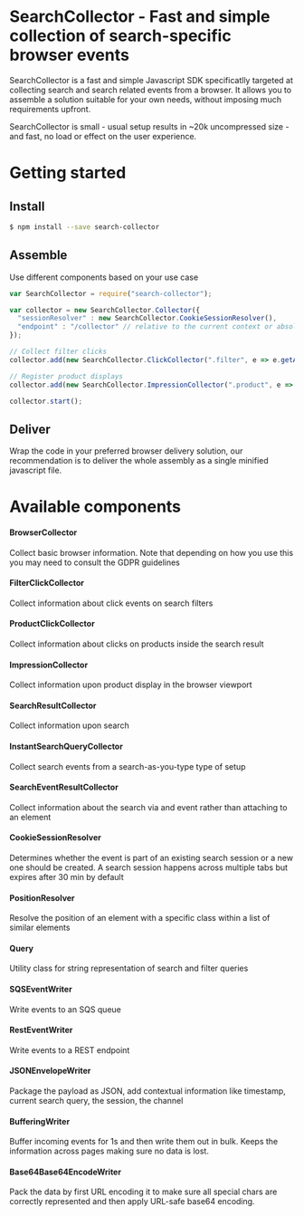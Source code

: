 # SearchCollector - Fast and simple collection of search-specific browser events
SearchCollector is a fast and simple Javascript SDK specificatlly targeted at collecting search and search related events from
a browser. It allows you to assemble a solution suitable for your own needs, without imposing much requirements upfront.

SearchCollector is small - usual setup results in ~20k uncompressed size - and fast, no load or effect on the user experience.

# Getting started

## Install
```bash
$ npm install --save search-collector
```
## Assemble
Use different components based on your use case
```javascript
var SearchCollector = require("search-collector");

var collector = new SearchCollector.Collector({
  "sessionResolver" : new SearchCollector.CookieSessionResolver(),
  "endpoint" : "/collector" // relative to the current context or absolute depending where you want to send the data
});

// Collect filter clicks
collector.add(new SearchCollector.ClickCollector(".filter", e => e.getAttribute("id")));

// Register product displays
collector.add(new SearchCollector.ImpressionCollector(".product", e => e.getAttribute("id")));

collector.start();
```
## Deliver
Wrap the code in your preferred browser delivery solution, our recommendation is to deliver the whole assembly as a single minified javascript file.

# Available components

#### BrowserCollector
Collect basic browser information. Note that depending on how you use this you may need to consult the GDPR guidelines

#### FilterClickCollector
Collect information about click events on search filters

#### ProductClickCollector
Collect information about clicks on products inside the search result

#### ImpressionCollector
Collect information upon product display in the browser viewport

#### SearchResultCollector
Collect information upon search

#### InstantSearchQueryCollector
Collect search events from a search-as-you-type type of setup

#### SearchEventResultCollector
Collect information about the search via and event rather than attaching to an element

#### CookieSessionResolver
Determines whether the event is part of an existing search session or a new one should be created. A search session happens across multiple tabs but expires after 30 min by default

#### PositionResolver
Resolve the position of an element with a specific class within a list of similar elements

#### Query
Utility class for string representation of search and filter queries

#### SQSEventWriter
Write events to an SQS queue

#### RestEventWriter
Write events to a REST endpoint

#### JSONEnvelopeWriter
Package the payload as JSON, add contextual information like timestamp, current search query, the session, the channel

#### BufferingWriter
Buffer incoming events for 1s and then write them out in bulk. Keeps the information across pages making sure no data is lost.

#### Base64Base64EncodeWriter
Pack the data by first URL encoding it to make sure all special chars are correctly represented and then apply URL-safe base64 encoding.
